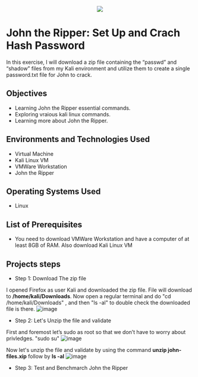 <p align="center">
<img src="https://i.ytimg.com/vi/XjVYl1Ts6XI/maxresdefault.jpg" />
</p>

<h1>John the Ripper: Set Up and Crach Hash Password</h1>

In this exercise, I will download a zip file containing the “passwd” and “shadow” files from my Kali environment and utilize them to create a single password.txt file for John to crack. 

<h2>Objectives</h2>

-  Learning John the Ripper essential commands.
-  Exploring vraious kali linux commands.
-  Learning more about John the Ripper. 

<h2>Environments and Technologies Used</h2>

- Virtual Machine
- Kali Linux VM
- VMWare Workstation
- John the Ripper

<h2>Operating Systems Used</h2>

- Linux

<h2>List of Prerequisites</h2>

- You need to download VMWare Workstation and have a computer of at least 8GB of RAM. Also download Kali Linux VM 

<h2>Projects steps</h2>

-  Step 1: Download The zip file 

I opened Firefox as user Kali and downloaded the zip file. File will download to <b>/home/kali/Downloads</b>. Now open a regular terminal and do "cd /home/kali/Downloads" , and then "ls -al" to double check the downloaded file is there.
![image](https://github.com/danielbangm/Set-up-and-Crack-/assets/22795502/d1b7c04a-5eb8-46e7-8474-fb1ece759789)

-  Step 2: Let's Unzip the file and validate

First and foremost let’s sudo as root so that we don’t have to worry about privledges. "sudo su"
![image](https://github.com/danielbangm/Set-up-and-Crack-/assets/22795502/8028ce48-63fe-4ea5-9120-94a4d540c1e7)

Now let's unzip the file and validate by using the command <b>unzip john-files.xip</b> follow by <b>ls -al</b>
![image](https://github.com/danielbangm/Set-up-and-Crack-/assets/22795502/8d7498ec-b6bc-4f8b-a3eb-46e2f8c56628)

- Step 3: Test and Benchmarch John the Ripper


